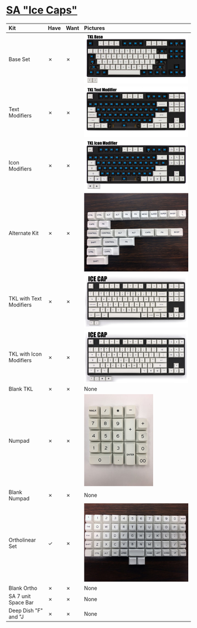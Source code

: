 # [SA "Ice Caps"](https://pimpmykeyboard.com/sa-ice-cap-keyset/)

| Kit                                   | Have    | Want    | Pictures |
| :-------------------------------------| :------ | :------ | :------- |
| Base Set                              |    ✗    |    ✗    | ![](https://raw.githubusercontent.com/barnumbirr/keysets/master/doc/sa_ice_caps/sa_ice_caps_base_set.jpg) |
| Text Modifiers                        |    ✗    |    ✗    | ![](https://raw.githubusercontent.com/barnumbirr/keysets/master/doc/sa_ice_caps/sa_ice_caps_text_modifiers.jpg) |
| Icon Modifiers                        |    ✗    |    ✗    | ![](https://raw.githubusercontent.com/barnumbirr/keysets/master/doc/sa_ice_caps/sa_ice_caps_icon_modifiers.jpg) |
| Alternate Kit                         |    ✗    |    ✗    | ![](https://raw.githubusercontent.com/barnumbirr/keysets/master/doc/sa_ice_caps/sa_ice_caps_alternate_kit.jpg) |
| TKL with Text Modifiers               |    ✗    |    ✗    | ![](https://raw.githubusercontent.com/barnumbirr/keysets/master/doc/sa_ice_caps/sa_ice_caps_tkl_text_modifiers.jpg) |
| TKL with Icon Modifiers               |    ✗    |    ✗    | ![](https://raw.githubusercontent.com/barnumbirr/keysets/master/doc/sa_ice_caps/sa_ice_caps_tkl_icon_modifiers.jpg) |
| Blank TKL                             |    ✗    |    ✗    | None |
| Numpad                                |    ✗    |    ✗    | ![](https://raw.githubusercontent.com/barnumbirr/keysets/master/doc/sa_ice_caps/sa_ice_caps_numpad.jpg) |
| Blank Numpad                          |    ✗    |    ✗    | None |
| Ortholinear Set                       |    ✓    |    ✗    | ![](https://raw.githubusercontent.com/barnumbirr/keysets/master/doc/sa_ice_caps/sa_ice_caps_ortholinear_set.jpg) |
| Blank Ortho                           |    ✗    |    ✗    | None |
| SA 7 unit Space Bar                   |    ✗    |    ✗    | None |
| Deep Dish "F" and "J                  |    ✗    |    ✗    | None |
